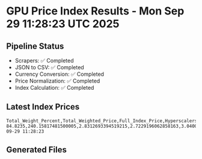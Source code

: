 # GPU Price Index Results - Mon Sep 29 11:28:23 UTC 2025

## Pipeline Status
- Scrapers: ✅ Completed
- JSON to CSV: ✅ Completed
- Currency Conversion: ✅ Completed
- Price Normalization: ✅ Completed
- Index Calculation: ✅ Completed

## Latest Index Prices
```
Total_Weight_Percent,Total_Weighted_Price,Full_Index_Price,Hyperscalers_Only_Price,Non_Hyperscalers_Only_Price,Hyperscaler_Weight,Non_Hyperscaler_Weight,Calculation_Date
84.8235,240.15817481500005,2.8312693394519215,2.7229196062858163,3.0400173892042033,55.84,28.983499999999996,2025-09-29 11:28:23
```

## Generated Files
```
```
